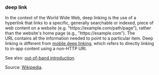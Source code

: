 ### deep link

<p class="c8"><span>In the context of the </span><span>World Wide Web</span><span>, deep linking is the use of a </span><span>hyperlink</span><span>&nbsp;that links to a specific, generally searchable or indexed, piece of </span><span>web content</span><span>&nbsp;on a </span><span>website</span><span>&nbsp;(e.g. "https://example.com/path/page"), rather than the website's home page (e.g., "https://example.com"). The </span><span>URL</span><span>&nbsp;contains all the information needed to point to a particular item. Deep linking is different from </span><span class="c2"><a class="c3" href="#h.le2xkm9qaw28">mobile deep linking</a></span><span>, which refers to directly linking to in-app content using a non-HTTP </span><span>URI</span><span class="c0">.</span></p><p class="c8"><span>See also: </span><span class="c2"><a class="c3" href="#h.tsslu4lnog0s">out-of-band introduction</a></span><span class="c0">.</span></p><p class="c8"><span>Source: </span><span class="c2"><a class="c3" href="https://www.google.com/url?q=https://en.wikipedia.org/wiki/Deep_linking&amp;sa=D&amp;source=editors&amp;ust=1706779842591545&amp;usg=AOvVaw1OkDqeE44F8CBrC77E0fSS">Wikipedia</a></span><span class="c0">.</span></p>
